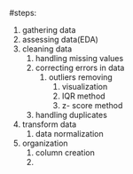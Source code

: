 #steps:
1. gathering data
2. assessing data(EDA)
3. cleaning data
      1. handling missing values
      2. correcting errors in data
            1. outliers removing
               1. visualization
               2. IQR method
               3. z- score method
      3. handling duplicates
4. transform data
   1. data normalization
5. organization
      1. column creation
      2. 